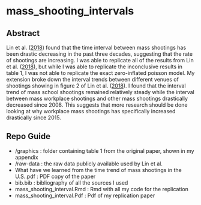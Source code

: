# mass_shooting_intervals

Abstract
------
Lin et al. ([2018](https://www.ncbi.nlm.nih.gov/pmc/articles/PMC6193640/)) found that the time interval between mass shootings has been drastic decreasing in the past three decades, suggesting that the rate of shootings are increasing. I was able to replicate all of the results from Lin et al. ([2018](https://www.ncbi.nlm.nih.gov/pmc/articles/PMC6193640/)), but while I was able to replicate the inconclusive results in table 1, I was not able to replicate the exact zero-inflated poisson model. My extension broke down the interval trends between different venues of shootings showing in figure 2 of Lin et al. ([2018](https://www.ncbi.nlm.nih.gov/pmc/articles/PMC6193640/)). I found that the interval trend of mass school shootings remained relatively steady while the interval between mass workplace shootings and other mass shootings drastically decreased since 2008. This suggests that more research should be done looking at why workplace mass shootings has specifically increased drastically since 2015.

[](graphics/map_2020.png)

Repo Guide
------
+ /graphics : folder containing table 1 from the original paper, shown in my appendix
+ /raw-data : the raw data publicly available used by Lin et al.
+ What have we learned from the time trend of mass shootings in the U.S..pdf : PDF copy of the paper
+ bib.bib : bibliography of all the sources I used
+ mass_shooting_interval.Rmd : Rmd with all my code for the replication
+ mass_shooting_interval.Pdf : Pdf of my replication paper
